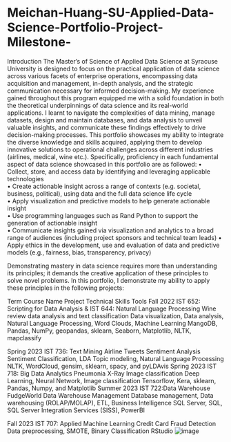 # Meichan-Huang-SU-Applied-Data-Science-Portfolio-Project-Milestone-

Introduction
The Master’s of Science of Applied Data Science at Syracuse University is designed to focus on the practical application of data science across various facets of enterprise operations, encompassing data acquisition and management, in-depth analysis, and the strategic communication necessary for informed decision-making.
My experience gained throughout this program equipped me with a solid foundation in both the theoretical underpinnings of data science and its real-world applications. I learnt to navigate the complexities of data mining, manage datasets, design and maintain databases, and data analysis to unveil valuable insights, and communicate these findings effectively to drive decision-making processes. 
This portfolio showcases my ability to integrate the diverse knowledge and skills acquired, applying them to develop innovative solutions to operational challenges across different industries (airlines, medical, wine etc.). Specifically,  proficiency in each fundamental aspect of data science showcased in this portfolio are as followed: 
•  Collect, store, and access data by identifying and leveraging applicable technologies  
• Create actionable insight across a range of contexts (e.g. societal, business, political), using data and the full data science life cycle  
•  Apply visualization and predictive models to help generate actionable insight  
• Use programming languages such as Rand Python to support the generation of actionable insight  
• Communicate insights gained via visualization and analytics to a broad range of audiences (including project sponsors and technical team leads)
• Apply ethics in the development, use and evaluation of data and predictive models (e.g., fairness, bias, transparency, privacy) 

Demonstrating mastery in data science requires more than understanding its principles; it demands the creative application of these principles to solve novel problems. In this portfolio, I demonstrate my ability to apply these principles in the following projects: 





Term	Course Name	Project	Technical Skills	Tools
Fall 2022	IST 652: Scripting for Data Analysis & IST 644: Natural Language Processing	Wine review data analysis and  text classification   	Data visualization, Data analysis, Natural Language Processing, Word Clouds, Machine Learning 	MangoDB,
Pandas, NumPy, geopandas, sklearn, Seaborn, Matplotlib, NLTK, mapclassify


Spring 2023	IST 736: Text Mining	Airline Tweets Sentiment Analysis	Sentiment Classification, 
LDA Topic modeling, Natural Language Processing	NLTK, WordCloud, gensim, sklearn, spacy, and pyLDAvis
Spring 2023	IST 718: Big Data Analytics	Pneumonia X-Ray Image classification	Deep Learning, 
Neural Network, Image classification	Tensorflow, Kera, sklearn, Pandas, Numpy, and Matplotlib
Summer 2023	IST 722:Data Warehouse	FudgeWorld  Data Warehouse Management	Database management, Data warehousing (ROLAP/MOLAP), ETL,  Business Intelligence 	SQL Server, SQL, SQL Server Integration Services (SISS), PowerBI

Fall 2023	IST 707: Applied Machine Learning 	Credit Card Fraud Detection 	Data preprocessing, SMOTE, Binary Classification	RStudio
![image](https://github.com/mhgarrett/Meichan-Huang-SU-Applied-Data-Science-Portfolio-Project-Milestone-/assets/94016314/30b60878-3e24-49e7-8289-8d6f4a9ee7ce)

